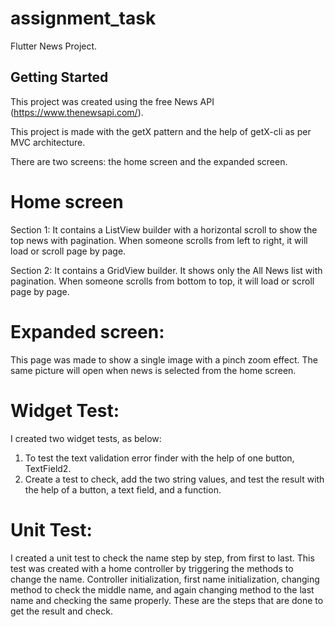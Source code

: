 # assignment_task

Flutter News Project.

## Getting Started

This project was created using the free News API (https://www.thenewsapi.com/).

This project is made with the getX pattern and the help of getX-cli as per MVC architecture.

There are two screens: the home screen and the expanded screen.
# Home screen
Section 1: 
It contains a ListView builder with a horizontal scroll to show the top news with pagination. 
When someone scrolls from left to right, it will load or scroll page by page.

Section 2: 
It contains a GridView builder.
It shows only the All News list with pagination.
When someone scrolls from bottom to top, it will load or scroll page by page.

# Expanded screen: 
This page was made to show a single image with a pinch zoom effect. The same picture will open when news is selected from the home screen.

# Widget Test:
I created two widget tests, as below:
1. To test the text validation error finder with the help of one button, TextField2.
2. Create a test to check, add the two string values, and test the result with the help of a button, a text field, and a function.

# Unit Test: 
I created a unit test to check the name step by step, from first to last.
This test was created with a home controller by triggering the methods to change the name.
Controller initialization, first name initialization, changing method to check the middle name, and again changing method to the last name and checking the same properly. 
These are the steps that are done to get the result and check.